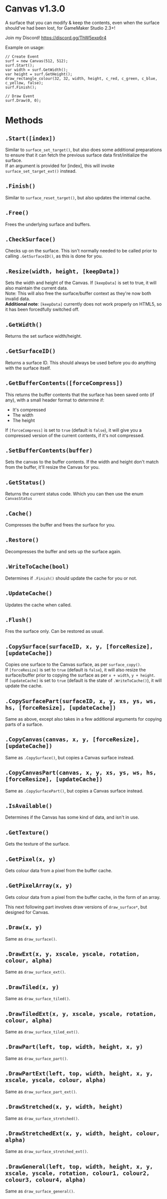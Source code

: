# Canvas v1.3.0
A surface that you can modify & keep the contents, even when the surface should've had been lost, for GameMaker Studio 2.3+!

Join my Discord! https://discord.gg/ThW5exp6r4

Example on usage:
```gml
// Create Event
surf = new Canvas(512, 512);
surf.Start();
var width = surf.GetWidth();
var height = surf.GetHeight();
draw_rectangle_colour(32, 32, width, height, c_red, c_green, c_blue, c_yellow, false);
surf.Finish();

// Draw Event
surf.Draw(0, 0);
```

# Methods

## `.Start([index])`<br>
Similar to `surface_set_target()`, but also does some additional preparations to ensure that it can fetch the previous surface data first/initialize the surface.<br>
If an argument is provided for [index], this will invoke `surface_set_target_ext()` instead.

## `.Finish()`<br>
Similar to `surface_reset_target()`, but also updates the internal cache.

## `.Free()`<br>
Frees the underlying surface and buffers.

## `.CheckSurface()`<br>
Checks up on the surface. This isn't normally needed to be called prior to calling `.GetSurfaceID()`, as this is done for you.

## `.Resize(width, height, [keepData])`<br>
Sets the width and height of the Canvas. If `[keepData]` is set to true, it will also maintain the current data. <br>
Note: This will also free the surface/buffer context as they're now both invalid data.<br>
**Additional note**: `[keepData]` currently does not work properly on HTML5, so it has been forcedfully switched off.

## `.GetWidth()`
Returns the set surface width/height.

## `.GetSurfaceID()`<br>
Returns a surface ID. This should always be used before you do anything with the surface itself.

## `.GetBufferContents([forceCompress])`<br>
This returns the buffer contents that the surface has been saved onto (if any), with a small header format to determine if:<br>
- It's compressed
- The width
- The height

If `[forceCompress]` is set to `true` (default is `false`), it will give you a compressed version of the current contents, if it's not compressed.

## `.SetBufferContents(buffer)`<br>
Sets the canvas to the buffer contents. If the width and height don't match from the buffer, it'll resize the Canvas for you.

## `.GetStatus()`<br>
Returns the current status code. Which you can then use the enum `CanvasStatus`

## `.Cache()`<br>
Compresses the buffer and frees the surface for you.

## `.Restore()`<br>
Decompresses the buffer and sets up the surface again.

## `.WriteToCache(bool)`<br>
Determines if `.Finish()` should update the cache for you or not.

## `.UpdateCache()`<br>
Updates the cache when called.

## `.Flush()`<br>
Fres the surface only. Can be restored as usual.

## `.CopySurface(surfaceID, x, y, [forceResize], [updateCache])`<br>
Copies one surface to the Canvas surface, as per `surface_copy()`. <br>
If `[forceResize]` is set to `true` (default is `false`), it will also resize the surface/buffer prior to copying the surface as per `x + width`, `y + height`. <br>
If `[updateCache]` is set to `true` (default is the state of `.WriteToCache()`), it will update the cache.

## `.CopySurfacePart(surfaceID, x, y, xs, ys, ws, hs, [forceResize], [updateCache])`<br>
Same as above, except also takes in a few additional arguments for copying parts of a surface.

## `.CopyCanvas(canvas, x, y, [forceResize], [updateCache])`<br>
Same as `.CopySurface()`, but copies a Canvas surface instead.

## `.CopyCanvasPart(canvas, x, y, xs, ys, ws, hs, [forceResize], [updateCache])`<br>
Same as `.CopySurfacePart()`, but copies a Canvas surface instead.

## `.IsAvailable()`<br>
Determines if the Canvas has some kind of data, and isn't in use.

## `.GetTexture()`<br>
Gets the texture of the surface.

## `.GetPixel(x, y)`<br>
Gets colour data from a pixel from the buffer cache. 

## `.GetPixelArray(x, y)`<br>
Gets colour data from a pixel from the buffer cache, in the form of an array.

This next following part involves draw versions of `draw_surface*`, but designed for Canvas.

## `.Draw(x, y)`<br>
Same as `draw_surface()`.

## `.DrawExt(x, y, xscale, yscale, rotation, colour, alpha)`<br>
Same as `draw_surface_ext()`.

## `.DrawTiled(x, y)`<br>
Same as `draw_surface_tiled()`.

## `.DrawTiledExt(x, y, xscale, yscale, rotation, colour, alpha)`<br>
Same as `draw_surface_tiled_ext()`.

## `.DrawPart(left, top, width, height, x, y)`<br>
Same as `draw_surface_part()`.

## `.DrawPartExt(left, top, width, height, x, y, xscale, yscale, colour, alpha)`<br>
Same as `draw_surface_part_ext()`.

## `.DrawStretched(x, y, width, height)`<br>
Same as `draw_surface_stretched()`.

## `.DrawStretchedExt(x, y, width, height, colour, alpha)`<br>
Same as `draw_surface_stretched_ext()`.

## `.DrawGeneral(left, top, width, height, x, y, xscale, yscale, rotation, colour1, colour2, colour3, colour4, alpha)`<br>
Same as `draw_surface_general()`.